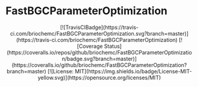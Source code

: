 # FastBGCParameterOptimization

<p align="center">
[![TravisCIBadge](https://travis-ci.com/briochemc/FastBGCParameterOptimization.svg?branch=master)](https://travis-ci.com/briochemc/FastBGCParameterOptimization)
[![Coverage Status](https://coveralls.io/repos/github/briochemc/FastBGCParameterOptimization/badge.svg?branch=master)](https://coveralls.io/github/briochemc/FastBGCParameterOptimization?branch=master)
[![License: MIT](https://img.shields.io/badge/License-MIT-yellow.svg)](https://opensource.org/licenses/MIT)
</p>

